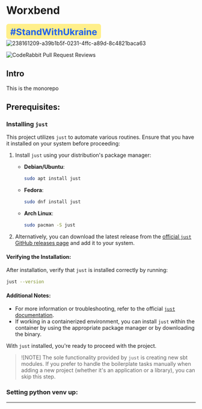 # Worxbend

[![StandWithUkraine](https://raw.githubusercontent.com/vshymanskyy/StandWithUkraine/main/badges/StandWithUkraine.svg)](https://github.com/vshymanskyy/StandWithUkraine/blob/main/docs/README.md)
![238161209-a39b1b5f-0231-4ffc-a89d-8c4821baca63](https://github.com/worxbend/worxbend/assets/8176996/7c4d7c52-e45b-4558-b3c1-ac79dbd1a2d9)


![CodeRabbit Pull Request Reviews](https://img.shields.io/coderabbit/prs/github/worxbend/worxbend?labelColor=171717&color=FF570A&link=https%3A%2F%2Fcoderabbit.ai&label=CodeRabbit%20Reviews)


## Intro 

This is the monorepo

## Prerequisites:

### Installing `just`

This project utilizes `just` to automate various routines. Ensure that you have it installed on your system before
proceeding:

1. Install `just` using your distribution's package manager:

   - **Debian/Ubuntu**:
     ```bash
     sudo apt install just
     ```
   - **Fedora**:
     ```bash
     sudo dnf install just
     ```
   - **Arch Linux**:
     ```bash
     sudo pacman -S just
     ```

2. Alternatively, you can download the latest release from the [official
   `just` GitHub releases page](https://github.com/casey/just/releases) and add it to your system.

#### Verifying the Installation:

After installation, verify that `just` is installed correctly by running:

```bash
just --version
```

#### Additional Notes:

- For more information or troubleshooting, refer to the official [`just` documentation](https://just.systems/).
- If working in a containerized environment, you can install `just` within the container by using the appropriate
  package manager or by downloading the binary.

With `just` installed, you're ready to proceed with the project.

> ![NOTE]
> The sole functionality provided by `just` is creating new sbt modules. If you prefer to handle the boilerplate tasks
> manually when adding a new project (whether it's an application or a library), you can skip this step.

### Setting python venv up:

---
